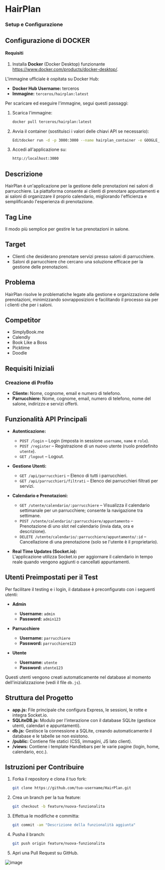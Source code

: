 # HairPlan
### Setup e Configurazione
## Configurazione di DOCKER

#### Requisiti
1. Installa **Docker** (Docker Desktop) funzionante https://www.docker.com/products/docker-desktop/.

L'immagine ufficiale è ospitata su Docker Hub:
- **Docker Hub Username:** terceros
- **Immagine:** `terceros/hairplan:latest`

Per scaricare ed eseguire l'immagine, segui questi passaggi:

1. Scarica l'immagine:
   ```bash
   docker pull terceros/hairplan:latest
   ```

2. Avvia il container (sostituisci i valori delle chiavi API se necessario):
   ```bash
   Editdocker run -d -p 3000:3000 --name hairplan_container -e GOOGLE_CLIENT_ID=YOUR_GOOGLE_CLIENT_ID -e GOOGLE_CLIENT_SECRET=YOUR_GOOGLE_CLIENT_SECRET -e NEWS_API_KEY=YOUR_NEWS_API_KEY terceros/hairplan:latest
   ```
3. Accedi all'applicazione su:
   ```bash
   http://localhost:3000
   ```

## Descrizione

HairPlan è un'applicazione per la gestione delle prenotazioni nei saloni di parrucchiere. La piattaforma consente ai clienti di prenotare appuntamenti e ai saloni di organizzare il proprio calendario, migliorando l'efficienza e semplificando l'esperienza di prenotazione.

## Tag Line

Il modo più semplice per gestire le tue prenotazioni in salone.

## Target

- Clienti che desiderano prenotare servizi presso saloni di parrucchiere.
- Saloni di parrucchiere che cercano una soluzione efficace per la gestione delle prenotazioni.

## Problema

HairPlan risolve le problematiche legate alla gestione e organizzazione delle prenotazioni, minimizzando sovrapposizioni e facilitando il processo sia per i clienti che per i saloni.

## Competitor

- SimplyBook.me  
- Calendly  
- Book Like a Boss  
- Picktime  
- Doodle

## Requisiti Iniziali

### Creazione di Profilo

- **Cliente:** Nome, cognome, email e numero di telefono.
- **Parrucchiere:** Nome, cognome, email, numero di telefono, nome del salone, indirizzo e servizi offerti.

## Funzionalità API Principali

- **Autenticazione:**  
  - `POST /login` – Login (imposta in sessione `username`, `name` e `role`).
  - `POST /register` – Registrazione di un nuovo utente (ruolo predefinito `utente`).
  - `GET /logout` – Logout.

- **Gestione Utenti:**  
  - `GET /api/parrucchieri` – Elenco di tutti i parrucchieri.
  - `GET /api/parrucchieri/filtrati` – Elenco dei parrucchieri filtrati per servizi.

- **Calendario e Prenotazioni:**  
  - `GET /utente/calendario/:parrucchiere` – Visualizza il calendario settimanale per un parrucchiere; consente la navigazione tra settimane.
  - `POST /utente/calendario/:parrucchiere/appuntamento` – Prenotazione di uno slot nel calendario (invia data, ora e descrizione).
  - `DELETE /utente/calendario/:parrucchiere/appuntamento/:id` – Cancellazione di una prenotazione (solo se l'utente è il proprietario).

- **Real Time Updates (Socket.io):**  
  L'applicazione utilizza Socket.io per aggiornare il calendario in tempo reale quando vengono aggiunti o cancellati appuntamenti.

## Utenti Preimpostati per il Test

Per facilitare il testing e i login, il database è preconfigurato con i seguenti utenti:

- **Admin**  
  - **Username:** `admin`  
  - **Password:** `admin123`

- **Parrucchiere**  
  - **Username:** `parrucchiere`  
  - **Password:** `parrucchiere123`

- **Utente**  
  - **Username:** `utente`  
  - **Password:** `utente123`

Questi utenti vengono creati automaticamente nel database al momento dell'inizializzazione (vedi il file `db.js`).


## Struttura del Progetto

- **app.js:** File principale che configura Express, le sessioni, le rotte e integra Socket.io.
- **SQLiteDB.js:** Modulo per l'interazione con il database SQLite (gestisce utenti, calendari e appuntamenti).
- **db.js:** Gestisce la connessione a SQLite, creando automaticamente il database e le tabelle se non esistono.
- **/public:** Contiene file statici (CSS, immagini, JS lato client).
- **/views:** Contiene i template Handlebars per le varie pagine (login, home, calendario, ecc.).

## Istruzioni per Contribuire

1. Forka il repository e clona il tuo fork:
   ```bash
   git clone https://github.com/tuo-username/HairPlan.git
   ```
2. Crea un branch per la tua feature:
   ```bash
   git checkout -b feature/nuova-funzionalita
   ```
3. Effettua le modifiche e committa:
   ```bash
   git commit -am "Descrizione della funzionalità aggiunta"
   ```
4. Pusha il branch:
   ```bash
   git push origin feature/nuova-funzionalita
   ```
5. Apri una Pull Request su GitHub.

![image](https://github.com/user-attachments/assets/633bd888-184d-41fe-a3e4-a8ec84c2789b)



